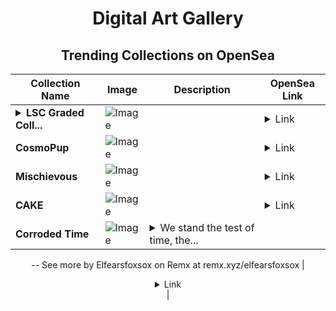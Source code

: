 <div align="center">

# Digital Art Gallery

## Trending Collections on OpenSea

| Collection Name                       | Image                                                                                     | Description                       | OpenSea Link                                                                                          |
|---------------------------------------|-------------------------------------------------------------------------------------------|-----------------------------------|--------------------------------------------------------------------------------------------------------|
| **<details><summary>LSC Graded Coll...</summary>LSC Graded Collection</details>** | ![Image](https://i.seadn.io/s/raw/files/711fedb5ca11eca8ceded279c96a57de.png?w=500&auto=format?w=200&auto=format) |  | <details><summary>Link</summary>[LSC Graded Collection](https://opensea.io/collection/lsc-graded-collection)</details> |
| **CosmoPup** | ![Image](https://i.seadn.io/s/raw/files/6316016772cc781931d8e7977465cf68.jpg?w=500&auto=format?w=200&auto=format) |  | <details><summary>Link</summary>[CosmoPup](https://opensea.io/collection/cosmopup-876)</details> |
| **Mischievous** | ![Image](https://i.seadn.io/s/raw/files/19c697a20ef6345109094115bc345d6b.jpg?w=500&auto=format?w=200&auto=format) |  | <details><summary>Link</summary>[Mischievous](https://opensea.io/collection/mischievous-1594)</details> |
| **CAKE** | ![Image](https://i.seadn.io/s/raw/files/ac1d25553e40a7915166982adb300d90.jpg?w=500&auto=format?w=200&auto=format) |  | <details><summary>Link</summary>[CAKE](https://opensea.io/collection/cake-8173)</details> |
| **Corroded Time** | ![Image](https://i.seadn.io/s/raw/files/42d6d7fdb6084582947f769ea818dace.jpg?w=500&auto=format?w=200&auto=format) | <details><summary>We stand the test of time, the...</summary>We stand the test of time, they wish to tear us down but we only leave our impression harder.
--
See more by Elfearsfoxsox on Remx at remx.xyz/elfearsfoxsox</details> | <details><summary>Link</summary>[Corroded Time](https://opensea.io/collection/corroded-time)</details> |

</div>